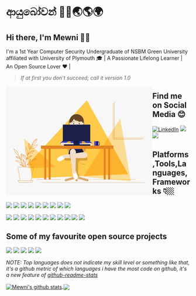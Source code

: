 # ආයුබෝවන් 🙏🏽🌏🌎🌍
## Hi there, I'm Mewni 👋🏼
I'm a 1st Year Computer Security Undergraduate of NSBM Green University affiliated with University of Plymouth 🎓 | A Passionate Lifelong Learner | An Open Source Lover ❤  |

> *If at first you don’t succeed; call it version 1.0*

<img src="https://github.com/Mewni/Mewni/blob/master/Images/0_K2WLMTExLyida7OR.gif" alt="Animation by Daniela Serpa" title="Animation by Daniela Serpa" align="left" width="400" height="300">

## Find me on Social Media 😊

<a href="https://www.linkedin.com/in/mewni-alahakoon-0a7a48192/"><img src="https://img.shields.io/badge/LinkedIn--_.svg?style=social&logo=linkedin" alt="LinkedIn"></a>
<a href="https://twitter.com/MAlahakoon1"><img src="https://img.shields.io/badge/Twitter--_.svg?style=social&logo=Twitter"></a>
<a href="https://www.instagram.com/m_alahakoon/?hl=en"><img src="https://img.shields.io/badge/Instagram--_.svg?style=social&logo=Instagram"></a>

## Platforms,Tools,Languages,Frameworks 👇🏼

[![](https://img.shields.io/badge/OS-Pop!_%20OS-33aadd?style=flat-square&logo=linux&logoColor=ffffff)]()
[![](https://img.shields.io/badge/-Kali%20Linux-276DC3?style=flat-square&logoColor=ffffff)](#)
[![](https://img.shields.io/badge/Windows-10-2376bc?style=flat-square&logo=windows&logoColor=ffffff)](https://www.microsoft.com/windows/get-windows-10)
[![](https://img.shields.io/badge/Windows-7-2376bc?style=flat-square&logo=windows&logoColor=ffffff)](#)
[![](https://img.shields.io/badge/Windows-XP-003399?style=flat-square&logo=windows&logoColor=ffffff)](#)
[![](https://img.shields.io/badge/Text%20Editor-Visual%20Studio%20Code-007ACC?style=flat-square&logo=visual-studio-code&logoColor=ffffff)](https://code.visualstudio.com/)
[![](https://img.shields.io/badge/IDE-Visual%20Studio-5C2D91?style=flat-square&logo=Visual-Studio&logoColor=ffffff)](#)
[![](https://img.shields.io/badge/IDE-CLion-000000?style=flat-square&logo=jetbrains&logoColor=ffffff)](#)
[![](https://img.shields.io/badge/IDE-Pycharm-000000?style=flat-square&logo=jetbrains&logoColor=ffffff)](#)

[![](https://img.shields.io/badge/-C%20Language-A8B9CC?style=flat-square&logo=c&logoColor=white)](#)
[![](https://img.shields.io/badge/-C%20Sharp-239120?style=flat-square&logo=c-sharp&logoColor=white)](#)
[![](https://img.shields.io/badge/-Python-3776AB?style=flat-square&logo=python&logoColor=white)](#)
[![](https://img.shields.io/badge/-HTML5-E34F26?style=flat-square&logo=html5&logoColor=white)](https://html.spec.whatwg.org/)
[![](https://img.shields.io/badge/-CSS3-1572B6?style=flat-square&logo=css3&logoColor=white)](https://www.w3.org/Style/CSS/)
[![](https://img.shields.io/badge/-JavaScript-f7e018?style=flat-square&logo=javascript&logoColor=white)](https://www.ecma-international.org/)
[![](https://img.shields.io/badge/-PHP-777BB4?style=flat-square&logo=php&logoColor=white)](#)
[![](https://img.shields.io/badge/-MySQL-4479A1?style=flat-square&logo=mysql&logoColor=white)](#)
[![](https://img.shields.io/badge/-Bootstrap-563D7C?style=flat-square&logo=bootstrap&logoColor=white)](#)
[![](https://img.shields.io/badge/-Git-F05032?style=flat-square&logo=git&logoColor=white)](#)
[![](https://img.shields.io/badge/-Linux-FCC624?style=flat-square&logo=linux&logoColor=white)](#)

## Some of my favourite open source projects
[![](https://img.shields.io/badge/-Tor-7E4798?style=flat-square&logo=tor&logoColor=white)](#)
[![](http://img.shields.io/badge/-Visual%20Studio%20Code-007ACC?style=flat-square&logo=visual-studio-code&logoColor=white)](#)
[![](http://img.shields.io/badge/-Mozilla%20Firefox-000000?style=flat-square&logo=mozilla&logoColor=white)](#)
[![](http://img.shields.io/badge/-Blender-F5792A?style=flat-square&logo=blender&logoColor=white)](#)
[![](https://img.shields.io/badge/-Linux-FCC624?style=flat-square&logo=linux&logoColor=white)](#)

*NOTE: Top languages does not indicate my skill level or something like that, it's a github metric of which languages i have the most code on github, it's a new feature of [github-readme-stats](https://github.com/anuraghazra/github-readme-stats)*

<a href="https://github.com/anuraghazra/github-readme-stats">
  <img align="center" src="https://github-readme-stats.vercel.app/api?username=Mewni&show_icons=true&include_all_commits=true&hide=stars,contribs&theme=radical" alt="Mewni's github stats" />
</a>

<!--<p align="left">                
<img src="https://github-readme-stats.vercel.app/api?username=Mewni&show_icons=true&theme=radical&count_private=trues&how_icons=true&hide=stars,contribs">
</p>-->

<a href="https://github.com/anuraghazra/github-readme-stats">
  <!-- Change the `github-readme-stats.anuraghazra1.vercel.app` to `github-readme-stats.vercel.app`  -->
  <img align="center" src="https://github-readme-stats.vercel.app/api/top-langs/?username=Mewni&layout=compact&theme=radical" />
</a>


<!--
**Mewni/Mewni** is a ✨ _special_ ✨ repository because its `README.md` (this file) appears on your GitHub profile.

Here are some ideas to get you started:

- 🔭 I’m currently working on ...
- 🌱 I’m currently learning ...
- 👯 I’m looking to collaborate on ...
- 🤔 I’m looking for help with ...
- 💬 Ask me about ...
- 📫 How to reach me: ...
- 😄 Pronouns: ...
- ⚡ Fun fact: ...
-->
